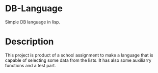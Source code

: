# DB-Language
Simple DB language in lisp.
# Description
This project is product of a school assignment to make a language that is capable of selecting some data from the lists. 
It has also some auxiliarry functions and a test part.
